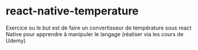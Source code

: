 # react-native-temperature
Exercice ou le but est de faire un convertisseur de température sous react Native pour apprendre à manipuler le langage
(réaliser via les cours de Udemy)
